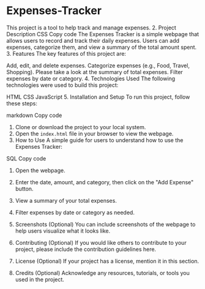 # Expenses-Tracker
This project is a tool to help track and manage expenses.
2. Project Description
CSS
Copy code
The Expenses Tracker is a simple webpage that allows users to record and track their daily expenses. Users can add expenses, categorize them, and view a summary of the total amount spent.
3. Features
The key features of this project are:

Add, edit, and delete expenses.
Categorize expenses (e.g., Food, Travel, Shopping).
Please take a look at the summary of total expenses.
Filter expenses by date or category.
4. Technologies Used
The following technologies were used to build this project:

HTML
CSS
JavaScript
5. Installation and Setup
To run this project, follow these steps:

markdown
Copy code
1. Clone or download the project to your local system.
2. Open the `index.html` file in your browser to view the webpage.
6. How to Use
A simple guide for users to understand how to use the Expenses Tracker:

SQL
Copy code
1. Open the webpage.
2. Enter the date, amount, and category, then click on the "Add Expense" button.
3. View a summary of your total expenses.
4. Filter expenses by date or category as needed.
7. Screenshots (Optional)
You can include screenshots of the webpage to help users visualize what it looks like.

8. Contributing (Optional)
If you would like others to contribute to your project, please include the contribution guidelines here.

9. License (Optional)
If your project has a license, mention it in this section.

10. Credits (Optional)
Acknowledge any resources, tutorials, or tools you used in the project.
